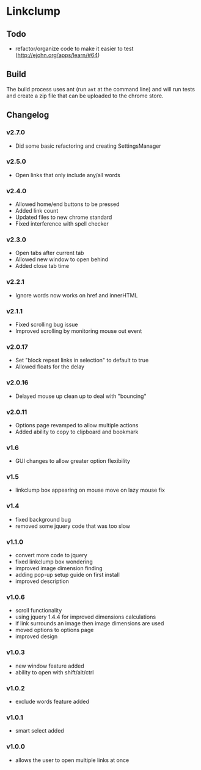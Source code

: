 # Linkclump

## Todo
- refactor/organize code to make it easier to test (http://ejohn.org/apps/learn/#64)

## Build
The build process uses ant (run `ant` at the command line) and will run tests and create a zip file that can be uploaded to the chrome store.

## Changelog

### v2.7.0
+ Did some basic refactoring and creating SettingsManager

### v2.5.0
+ Open links that only include any/all words

### v2.4.0
+ Allowed home/end buttons to be pressed
+ Added link count
+ Updated files to new chrome standard
+ Fixed interference with spell checker

### v2.3.0
+ Open tabs after current tab
+ Allowed new window to open behind
+ Added close tab time

### v2.2.1
+ Ignore words now works on href and innerHTML

### v2.1.1
+ Fixed scrolling bug issue 
+ Improved scrolling by monitoring mouse out event

### v2.0.17
+ Set "block repeat links in selection" to default to true
+ Allowed floats for the delay

### v2.0.16
+ Delayed mouse up clean up to deal with "bouncing"

### v2.0.11
+ Options page revamped to allow multiple actions
+ Added ability to copy to clipboard and bookmark

### v1.6
+ GUI changes to allow greater option flexibility

### v1.5
+ linkclump box appearing on mouse move on lazy mouse fix

### v1.4
+ fixed background bug
+ removed some jquery code that was too slow

### v1.1.0
+ convert more code to jquery
+ fixed linkclump box wondering
+ improved image dimension finding
+ adding pop-up setup guide on first install
+ improved description

### v1.0.6
+ scroll functionality
+ using jquery 1.4.4 for improved dimensions calculations
+ if link surrounds an image then image dimensions are used
+ moved options to options page
+ improved design

### v1.0.3
+ new window feature added
+ ability to open with shift/alt/ctrl

### v1.0.2
+ exclude words feature added

### v1.0.1
+ smart select added

### v1.0.0
+ allows the user to open multiple links at once
